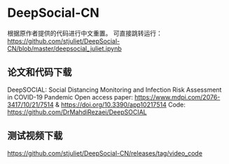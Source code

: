 # DeepSocial-CN
根据原作者提供的代码进行中文重置。
可直接跳转运行：https://github.com/stjuliet/DeepSocial-CN/blob/master/deepsocial_juliet.ipynb

## 论文和代码下载
DeepSOCIAL: Social Distancing Monitoring and Infection Risk Assessment in COVID-19 Pandemic
Open access paper: https://www.mdpi.com/2076-3417/10/21/7514 & https://doi.org/10.3390/app10217514
Code: https://github.com/DrMahdiRezaei/DeepSOCIAL

## 测试视频下载
https://github.com/stjuliet/DeepSocial-CN/releases/tag/video_code
